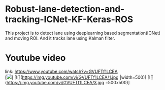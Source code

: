 # Robust-lane-detection-and-tracking-ICNet-KF-Keras-ROS
This project is to detect lane using deeplearning based segmentation(ICNet) and moving ROI. And it tracks lane using Kalman filter.

# Youtube video
link: https://www.youtube.com/watch?v=GVUFTf1LCEA  
[![](https://img.youtube.com/vi/GVUFTf1LCEA/0.jpg)] 
[![](https://img.youtube.com/vi/GVUFTf1LCEA/1.jpg |width=500)] 
[![](https://img.youtube.com/vi/GVUFTf1LCEA/3.jpg =500x500)]
